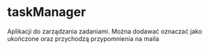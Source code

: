 # taskManager
Aplikacji do zarządzania zadaniami. Można dodawać oznaczać jako ukończone oraz przychodzą przypomnienia na maila 